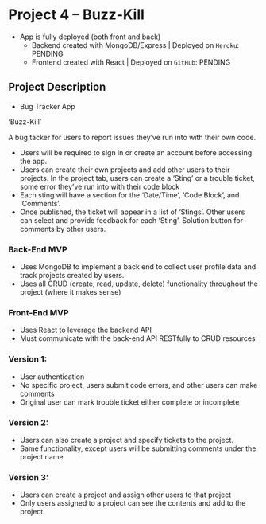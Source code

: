 # Project 4 – Buzz-Kill

- App is fully deployed (both front and back)
  - Backend created with MongoDB/Express | Deployed on `Heroku`: PENDING
  - Frontend created with React | Deployed on `GitHub`: PENDING

## Project Description

- Bug Tracker App

‘Buzz-Kill’

A bug tacker for users to report issues they’ve run into with their own code. 
-	Users will be required to sign in or create an account before accessing the app.
-	Users can create their own projects and add other users to their projects. In the project tab, users can create a ‘Sting’ or a trouble ticket, some error they’ve run into with their code block
-	Each sting will have a section for the ‘Date/Time’, ‘Code Block’, and ‘Comments’.
-	Once published, the ticket will appear in a list of ‘Stings’. Other users can select and provide feedback for each ‘Sting’. Solution button for comments by other users.

### Back-End MVP

- Uses MongoDB to implement a back end to collect user profile data and track projects created by users.
- Uses all CRUD (create, read, update, delete) functionality throughout the project (where it makes sense)

### Front-End MVP

- Uses React to leverage the backend API
- Must communicate with the back-end API RESTfully to CRUD resources 

### Version 1:
-	User authentication
-	No specific project, users submit code errors, and other users can make comments
-	Original user can mark trouble ticket either complete or incomplete

### Version 2:
-	Users can also create a project and specify tickets to the project.
-	Same functionality, except users will be submitting comments under the project name

### Version 3:
-	Users can create a project and assign other users to that project
-	Only users assigned to a project can see the contents and add to the project.
